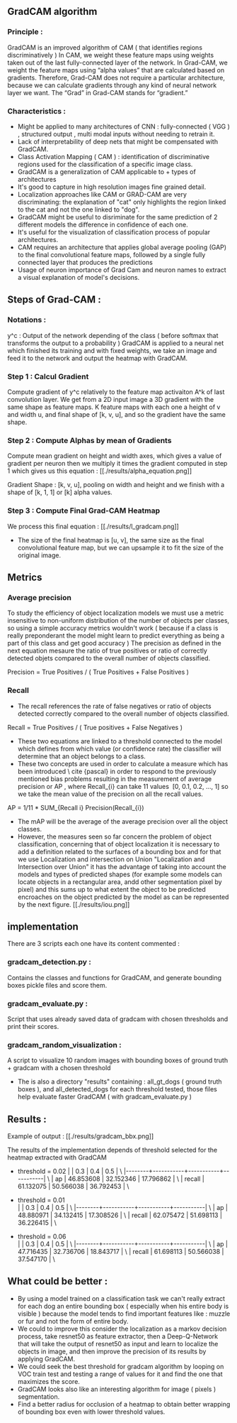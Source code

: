 ## GradCAM algorithm
### Principle : 
GradCAM is an improved algorithm of CAM  (  that identifies regions discriminatively   )
In CAM, we weight these feature maps using weights taken out of the last fully-connected layer of the network. In Grad-CAM, we weight the feature maps using “alpha values” that are calculated based on gradients. Therefore, Grad-CAM does not require a particular architecture, because we can calculate gradients through any kind of neural network layer we want. The “Grad” in Grad-CAM stands for “gradient.”


### Characteristics :
- Might be applied to many architectures of CNN : fully-connected ( VGG ) , structured output , multi modal inputs without needing to retrain it.
- Lack of interpretability of deep nets that might be compensated with GradCAM.
- Class Activation Mapping ( CAM ) : identification of discriminative regions used for the classification of a specific image class.
- GradCAM is a generalization of CAM applicable to + types of architectures
- It's good to capture in high resolution images fine grained detail.
- Localization approaches like CAM or GRAD-CAM are very discriminating: the explanation of "cat" only highlights the region linked to the cat and not the one linked to "dog".
- GradCAM might be useful to disriminate for the same prediction of 2 different models the difference in confidence of each one.
- It's useful for the visualization of classification process of popular architectures.
- CAM requires an architecture that applies global average pooling (GAP) to the final convolutional feature maps, followed by a single fully connected layer that produces the predictions
- Usage of neuron importance of Grad Cam and neuron names to extract a visual explanation of model's decisions.





## Steps of Grad-CAM :
### Notations :
y^c : Output of the network depending of the class ( before softmax that transforms the output to a probability )
GradCAM is applied to a neural net which finished its training and with fixed weights, we take an image and feed it to the network and output the heatmap with GradCAM.

### Step 1 : Calcul Gradient
Compute gradient of y^c relatively to the feature map activaiton A^k of last convolution layer. 
We get from a 2D input image a 3D gradient with the same shape as feature maps. 
K feature maps with each one a height of v and width u,  and final shape of [k, v, u], and so the gradient have the same shape.

### Step 2 : Compute Alphas by mean of Gradients
Compute mean gradient on height and width axes, which gives a value of gradient per neuron then we multiply it times  the gradient computed in step 1 which gives us this equation :
[[./results/alpha_equation.png]]

Gradient Shape : [k, v, u], pooling on width and height and we finish with a shape of [k, 1, 1] or [k] alpha values.

### Step 3 : Compute Final Grad-CAM Heatmap
We process this final equation : 
[[./results/l_gradcam.png]]

- The size of the final heatmap is [u, v], the same size as the final convolutional feature map, but we can upsample it to fit the size of the original image.

## Metrics
### Average precision
To study the efficiency of object localization models we must use a metric insensitive to non-uniform distribution of the number of objects per classes, so using a simple accuracy metrics wouldn't work ( because if a class is really preponderant the model might learn to predict everything as being a part of this class and get good accuracy ) 
The precision as defined in the next equation mesaure the ratio of true positives or ratio of correctly detected objets compared to the overall number of objects classified.

Precision = True Positives /  ( True Positives + False Positives )


### Recall
- The recall references the rate of false negatives or ratio of objects detected correctly compared to the overall number of objects classified.

Recall = True Positives / ( True positives + False Negatives )


- These two equations are linked to a threshold connected to the model which defines from which value (or confidence rate) the classifier will determine that an object belongs to a class.
- These two concepts are used in order to calculate a measure which has been introduced \ cite {pascal} in order to respond to the previously mentioned bias problems resulting in the measurement of average precision or AP , where  Recall_{i}  can take 11 values ​​ [0, 0.1, 0.2, ..., 1]  so we take the mean value of the precision on all the recall values.

AP = 1/11 * SUM_{Recall i} Precision(Recall_{i})


- The mAP will be the average of the average precision over all the object classes.
- However, the measures seen so far concern the problem of object classification, concerning that of object localization it is necessary to add a definition related to the surfaces of a bounding box and for that we use Localization and intersection on Union "Localization and Intersection over Union" it has the advantage of taking into account the models and types of predicted shapes (for example some models can locate objects in a rectangular area, andd other segmentation pixel by pixel) and this sums up to what extent the object to be predicted encroaches on the object predicted by the model as can be represented by the next figure.
[[./results/iou.png]]


## implementation
There are 3 scripts each one have its content commented : 
### gradcam_detection.py :
Contains the classes and functions for GradCAM, and generate bounding boxes pickle files and score them.

### gradcam_evaluate.py : 
Script that uses already saved data of gradcam with chosen thresholds and print their scores.

### gradcam_random_visualization :
A script to visualize 10 random images with bounding boxes of ground truth + gradcam with a chosen threshold

- The is also a directory "results" containing : all_gt_dogs ( ground truth boxes ), and  all_detected_dogs for each threshold tested, those files help evaluate faster GradCAM ( with gradcam_evaluate.py )

## Results :
Example of output :
[[./results/gradcam_bbx.png]]

The results of the implementation depends of threshold selected for the heatmap extracted with GradCAM

- threshold = 0.02
    |        |       0.3 |       0.4 |       0.5 | \\
    |--------+-----------+-----------+-----------| \\
    | ap     | 46.853608 | 32.152346 | 17.796862 | \\
    | recall | 61.132075 | 50.566038 | 36.792453 | \\


- threshold = 0.01    
    |        |       0.3 |       0.4 |       0.5 | \\
    |--------+-----------+-----------+-----------| \\
    | ap     | 48.880971 | 34.132415 | 17.308526 | \\
    | recall | 62.075472 | 51.698113 | 36.226415 | \\

- threshold = 0.06   
    |        |       0.3 |       0.4 |       0.5 | \\
    |--------+-----------+-----------+-----------| \\
    | ap     | 47.716435 | 32.736706 | 18.843717 | \\
    | recall | 61.698113 | 50.566038 | 37.547170 | \\


## What could be better :
- By using a model trained on a classification task we can't really extract for each dog an entire bounding box ( especially when his entire body is visible ) because the model tends to find important features like : muzzle or fur and not the form of entire body.
- We could to improve this consider the localization as a markov decision process, take resnet50 as feature extractor, then a Deep-Q-Network that will take the output of resnet50 as input and learn to localize the objects in image, and then improve the precision of its results by applying GradCAM. 
- We could seek the best threshold for gradcam algorithm by looping on VOC train test and testing a range of values for it and find the one that maximizes the score.
- GradCAM looks also like an interesting algorithm for image ( pixels ) segmentation.
- Find a better radius for occlusion of a heatmap to obtain better wrapping of bounding box even with lower threshold values.
